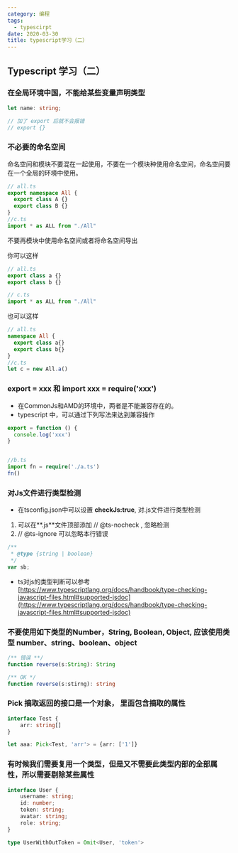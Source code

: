 ```yaml
---
category: 编程
tags:
  - typescirpt
date: 2020-03-30
title: typescript学习（二）
---
```


## Typescript 学习（二）

### 在全局环境中国，不能给某些变量声明类型

```ts
let name: string;

// 加了 export 后就不会报错
// export {} 
```

### 不必要的命名空间

命名空间和模块不要混在一起使用，不要在一个模块种使用命名空间，命名空间要在一个全局的环境中使用。

```ts
// all.ts
export namespace All {
  export class A {}
  export class B {}
}
//c.ts
import * as ALL from "./All"

```
不要再模块中使用命名空间或者将命名空间导出

你可以这样
```ts
// all.ts
export class a {}
export class b {}

// c.ts 
import * as ALL from "./All"
```

也可以这样
```ts
// all.ts
namespace All {
  export class a{}
  export class b{}
}
//c.ts
let c = new All.a()
```

### export = xxx 和 import xxx = require('xxx')

* 在CommonJs和AMD的环境中，两者是不能兼容存在的。
* typescript 中，可以通过下列写法来达到兼容操作
```ts
export = function () {
  console.log('xxx')
}


//b.ts 
import fn = require('./a.ts')
fn()
```
### 对Js文件进行类型检测
* 在tsconfig.json中可以设置 **checkJs:true**, 对.js文件进行类型检测
1. 可以在**.js**文件顶部添加 // @ts-nocheck , 忽略检测
2. // @ts-ignore 可以忽略本行错误
```ts
/**
 * @type {string | boolean}
 */
var sb;
```
* ts对js的类型判断可以参考 [https://www.typescriptlang.org/docs/handbook/type-checking-javascript-files.html#supported-jsdoc](https://www.typescriptlang.org/docs/handbook/type-checking-javascript-files.html#supported-jsdoc)

### 不要使用如下类型的Number，String, Boolean, Object, 应该使用类型 number、string、boolean、object
```ts
/** 错误 **/
function reverse(s:String): String

/** OK */
function reverse(s:stirng): string
```

### Pick 摘取返回的接口是一个对象， 里面包含摘取的属性

```ts
interface Test {
    arr: string[]
}

let aaa: Pick<Test, 'arr'> = {arr: ['1']}
```

###  有时候我们需要复用一个类型，但是又不需要此类型内部的全部属性，所以需要剔除某些属性

```ts
interface User {
    username: string;
    id: number;
    token: string;
    avatar: string;
    role: string;
}

type UserWithOutToken = Omit<User, 'token'>
```